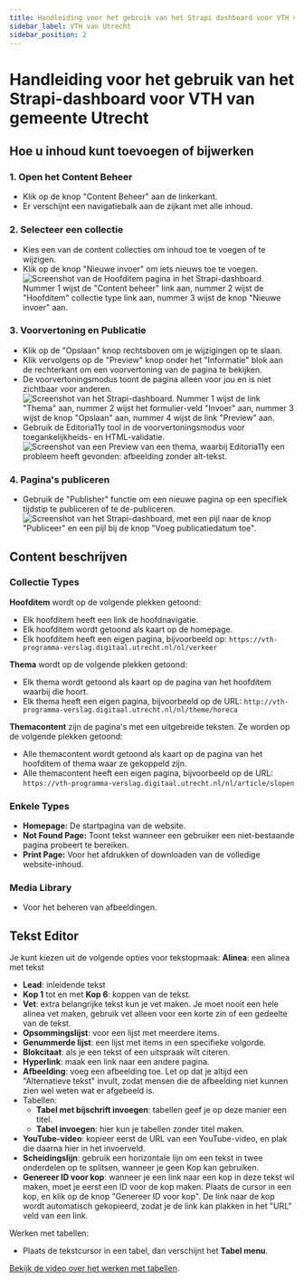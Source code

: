 ```yaml
---
title: Handleiding voor het gebruik van het Strapi dashboard voor VTH van gemeente Utrecht
sidebar_label: VTH van Utrecht
sidebar_position: 2
---
```


# Handleiding voor het gebruik van het Strapi-dashboard voor VTH van gemeente Utrecht

## Hoe u inhoud kunt toevoegen of bijwerken

### 1. Open het Content Beheer

- Klik op de knop &quot;Content Beheer&quot; aan de linkerkant.
- Er verschijnt een navigatiebalk aan de zijkant met alle inhoud.

### 2. Selecteer een collectie

- Kies een van de content collecties om inhoud toe te voegen of te wijzigen.
- Klik op de knop &quot;Nieuwe invoer&quot; om iets nieuws toe te voegen.
  ![Screenshot van de Hoofditem pagina in het Strapi-dashboard. Nummer 1 wijst de "Content beheer" link aan, nummer 2 wijst de "Hoofditem" collectie type link aan, nummer 3 wijst de knop "Nieuwe invoer" aan.](/img/vth/open-het-content-beheer.png)

### 3. Voorvertoning en Publicatie

- Klik op de &quot;Opslaan&quot; knop rechtsboven om je wijzigingen op te slaan.
- Klik vervolgens op de &quot;Preview&quot; knop onder het &quot;Informatie&quot; blok aan de rechterkant om een voorvertoning van de pagina te bekijken.
- De voorvertoningsmodus toont de pagina alleen voor jou en is niet zichtbaar voor anderen.
  ![Screenshot van het Strapi-dashboard. Nummer 1 wijst de link "Thema" aan, nummer 2 wijst het formulier-veld "Invoer" aan, nummer 3 wijst de knop "Opslaan" aan, nummer 4 wijst de link "Preview" aan.](/img/vth/voorvertoning-en-publicatie.png)
- Gebruik de Editoria11y tool in de voorvertoningsmodus voor toegankelijkheids- en HTML-validatie.
  ![Screenshot van een Preview van een thema, waarbij Editoria11y een probleem heeft gevonden: afbeelding zonder alt-tekst.](/img/vth/gebruik-de-editoria11y-tool.png)

### 4. Pagina&#39;s publiceren

- Gebruik de &quot;Publisher&quot; functie om een nieuwe pagina op een specifiek tijdstip te publiceren of te de-publiceren.
  ![Screenshot van het Strapi-dashboard, met een pijl naar de knop "Publiceer" en een pijl bij de knop "Voeg publicatiedatum toe".](/img/vth/pagina-publiceren.png)

## Content beschrijven

### Collectie Types

**Hoofditem** wordt op de volgende plekken getoond:

- Elk hoofditem heeft een link de hoofdnavigatie.
- Elk hoofditem wordt getoond als kaart op de homepage.
- Elk hoofditem heeft een eigen pagina, bijvoorbeeld op:
  `https://vth-programma-verslag.digitaal.utrecht.nl/nl/verkeer`

**Thema** wordt op de volgende plekken getoond:

- Elk thema wordt getoond als kaart op de pagina van het hoofditem waarbij die hoort.
- Elk thema heeft een eigen pagina, bijvoorbeeld op de URL:
  `http://vth-programma-verslag.digitaal.utrecht.nl/nl/theme/horeca`

**Themacontent** zijn de pagina&#39;s met een uitgebreide teksten. Ze worden op de volgende plekken getoond:

- Alle themacontent wordt getoond als kaart op de pagina van het hoofditem of thema waar ze gekoppeld zijn.
- Alle themacontent heeft een eigen pagina, bijvoorbeeld op de URL:
  `https://vth-programma-verslag.digitaal.utrecht.nl/nl/article/slopen`

### Enkele Types

- **Homepage:** De startpagina van de website.
- **Not Found Page:** Toont tekst wanneer een gebruiker een niet-bestaande pagina probeert te bereiken.
- **Print Page:** Voor het afdrukken of downloaden van de volledige website-inhoud.

### Media Library

- Voor het beheren van afbeeldingen.

## Tekst Editor

Je kunt kiezen uit de volgende opties voor tekstopmaak:
**Alinea**: een alinea met tekst

- **Lead**: inleidende tekst
- **Kop 1** tot en met **Kop 6**: koppen van de tekst.
- **Vet**: extra belangrijke tekst kun je vet maken. Je moet nooit een hele alinea vet maken, gebruik vet alleen voor een korte zin of een gedeelte van de tekst.
- **Opsommingslijst**: voor een lijst met meerdere items.
- **Genummerde lijst**: een lijst met items in een specifieke volgorde.
- **Blokcitaat**: als je een tekst of een uitspraak wilt citeren.
- **Hyperlink**: maak een link naar een andere pagina.
- **Afbeelding**: voeg een afbeelding toe. Let op dat je altijd een &quot;Alternatieve tekst&quot; invult, zodat mensen die de afbeelding niet kunnen zien wel weten wat er afgebeeld is.
- Tabellen:
  - **Tabel met bijschrift invoegen**: tabellen geef je op deze manier een titel.
  - **Tabel invoegen**: hier kun je tabellen zonder titel maken.
- **YouTube-video**: kopieer eerst de URL van een YouTube-video, en plak die daarna hier in het invoerveld.
- **Scheidingslijn**: gebruik een horizontale lijn om een tekst in twee onderdelen op te splitsen, wanneer je geen Kop kan gebruiken.
- **Genereer ID voor kop**: wanneer je een link naar een kop in deze tekst wil maken, moet je eerst een ID voor de kop maken. Plaats de cursor in een kop, en klik op de knop &quot;Genereer ID voor kop&quot;. De link naar de kop wordt automatisch gekopieerd, zodat je de link kan plakken in het &quot;URL&quot; veld van een link.

Werken met tabellen:

- Plaats de tekstcursor in een tabel, dan verschijnt het **Tabel menu**.

[Bekijk de video over het werken met tabellen](https://www.youtube.com/watch?v=9VCdyk2pbro).
